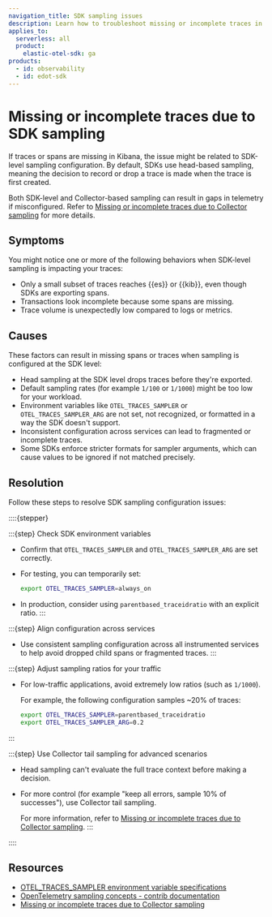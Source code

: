 ```yaml
---
navigation_title: SDK sampling issues
description: Learn how to troubleshoot missing or incomplete traces in EDOT SDKs caused by head sampling configuration.
applies_to:
  serverless: all
  product:
    elastic-otel-sdk: ga
products:
  - id: observability
  - id: edot-sdk
---
```


# Missing or incomplete traces due to SDK sampling

If traces or spans are missing in Kibana, the issue might be related to SDK-level sampling configuration. By default, SDKs use head-based sampling, meaning the decision to record or drop a trace is made when the trace is first created.

Both SDK-level and Collector-based sampling can result in gaps in telemetry if misconfigured. Refer to [Missing or incomplete traces due to Collector sampling](../edot-collector/misconfigured-sampling-collector.md) for more details.

## Symptoms

You might notice one or more of the following behaviors when SDK-level sampling is impacting your traces:

- Only a small subset of traces reaches {{es}} or {{kib}}, even though SDKs are exporting spans.
- Transactions look incomplete because some spans are missing.
- Trace volume is unexpectedly low compared to logs or metrics.

## Causes

These factors can result in missing spans or traces when sampling is configured at the SDK level:

- Head sampling at the SDK level drops traces before they're exported.
- Default sampling rates (for example `1/100` or `1/1000`) might be too low for your workload.
- Environment variables like `OTEL_TRACES_SAMPLER` or `OTEL_TRACES_SAMPLER_ARG` are not set, not recognized, or formatted in a way the SDK doesn't support.
- Inconsistent configuration across services can lead to fragmented or incomplete traces.
- Some SDKs enforce stricter formats for sampler arguments, which can cause values to be ignored if not matched precisely.

## Resolution

Follow these steps to resolve SDK sampling configuration issues:

::::{stepper}

:::{step} Check SDK environment variables

- Confirm that `OTEL_TRACES_SAMPLER` and `OTEL_TRACES_SAMPLER_ARG` are set correctly.
- For testing, you can temporarily set:

  ```bash
  export OTEL_TRACES_SAMPLER=always_on
  ```
- In production, consider using `parentbased_traceidratio` with an explicit ratio.
:::

:::{step} Align configuration across services

- Use consistent sampling configuration across all instrumented services to help avoid dropped child spans or fragmented traces.
:::

:::{step} Adjust sampling ratios for your traffic

- For low-traffic applications, avoid extremely low ratios (such as `1/1000`). 

    For example, the following configuration samples ~20% of traces:

  ```bash
  export OTEL_TRACES_SAMPLER=parentbased_traceidratio
  export OTEL_TRACES_SAMPLER_ARG=0.2
  ```
:::

:::{step} Use Collector tail sampling for advanced scenarios

- Head sampling can't evaluate the full trace context before making a decision.
- For more control (for example "keep all errors, sample 10% of successes"), use Collector tail sampling.

    For more information, refer to [Missing or incomplete traces due to Collector sampling](../edot-collector/misconfigured-sampling-collector.md).
:::

::::

## Resources

- [OTEL_TRACES_SAMPLER environment variable specifications](https://opentelemetry.io/docs/specs/otel/configuration/sdk-environment-variables/#otel_traces_sampler)
- [OpenTelemetry sampling concepts - contrib documentation](https://opentelemetry.io/docs/concepts/sampling/)
- [Missing or incomplete traces due to Collector sampling](../edot-collector/misconfigured-sampling-collector.md)

